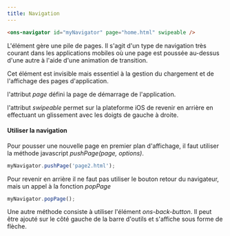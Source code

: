 ```yaml
---
title: Navigation
---
```


```html
<ons-navigator id="myNavigator" page="home.html" swipeable />
```

L'élément *<ons-navigator>* gère une pile de pages. Il s'agit d'un type de navigation très courant dans les applications mobiles où une page est poussée au-dessus d'une autre à l'aide d'une animation de transition.

Cet élément est invisible mais essentiel à la gestion du chargement et de l'affichage des pages d'application.

l'attribut *page* défini la page de démarrage de l'application.

l'attribut *swipeable* permet sur la plateforme iOS de revenir en arrière en effectuant un glissement avec les doigts de gauche à droite.

#### Utiliser la navigation

Pour pousser une nouvelle page en premier plan d'affichage, il faut utiliser la méthode javascript *pushPage(page, options)*.

```javascript
myNavigator.pushPage('page2.html');
```

Pour revenir en arrière il ne faut pas utiliser le bouton retour du navigateur, mais un appel à la fonction *popPage*

```javascript
myNavigator.popPage();
```
Une autre méthode consiste à utiliser l'élément *ons-back-button*. Il peut être ajouté sur le côté gauche de la barre d'outils et s'affiche sous forme de flèche.
